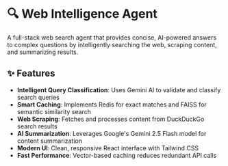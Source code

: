 # 🔍 Web Intelligence Agent

A full-stack web search agent that provides concise, AI-powered answers to complex questions by intelligently searching the web, scraping content, and summarizing results.

## ✨ Features

- **Intelligent Query Classification**: Uses Gemini AI to validate and classify search queries
- **Smart Caching**: Implements Redis for exact matches and FAISS for semantic similarity search
- **Web Scraping**: Fetches and processes content from DuckDuckGo search results
- **AI Summarization**: Leverages Google's Gemini 2.5 Flash model for content summarization
- **Modern UI**: Clean, responsive React interface with Tailwind CSS
- **Fast Performance**: Vector-based caching reduces redundant API calls
